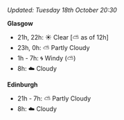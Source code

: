 *Updated: Tuesday 18th October 20:30*

**Glasgow**

* 21h, 22h: :sunny: Clear [:partly_sunny: as of 12h]
* 23h, 0h: :partly_sunny: Partly Cloudy
* 1h - 7h: :cyclone: Windy (:partly_sunny:)
* 8h: :cloud: Cloudy

**Edinburgh**

* 21h - 7h: :partly_sunny: Partly Cloudy
* 8h: :cloud: Cloudy
